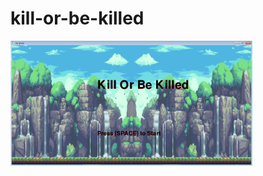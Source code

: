 # kill-or-be-killed
<img src="https://github.com/jcheng6893/kill-or-be-killed/blob/master/ccccccc.png" height="200px">
